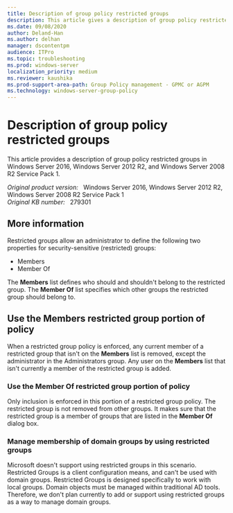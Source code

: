 ```yaml
---
title: Description of group policy restricted groups
description: This article gives a description of group policy restricted groups.
ms.date: 09/08/2020
author: Deland-Han
ms.author: delhan
manager: dscontentpm
audience: ITPro
ms.topic: troubleshooting
ms.prod: windows-server
localization_priority: medium
ms.reviewer: kaushika
ms.prod-support-area-path: Group Policy management - GPMC or AGPM
ms.technology: windows-server-group-policy
---
```

# Description of group policy restricted groups

This article provides a description of group policy restricted groups in Windows Server 2016, Windows Server 2012 R2, and Windows Server 2008 R2 Service Pack 1.

_Original product version:_ &nbsp; Windows Server 2016, Windows Server 2012 R2, Windows Server 2008 R2 Service Pack 1  
_Original KB number:_ &nbsp; 279301

## More information

Restricted groups allow an administrator to define the following two properties for security-sensitive (restricted) groups:

- Members
- Member Of

The **Members** list defines who should and shouldn't belong to the restricted group. The **Member Of** list specifies which other groups the restricted group should belong to.

## Use the Members restricted group portion of policy

When a restricted group policy is enforced, any current member of a restricted group that isn't on the **Members** list is removed, except the administrator in the Administrators group. Any user on the **Members** list that isn't currently a member of the restricted group is added.

### Use the Member Of restricted group portion of policy

Only inclusion is enforced in this portion of a restricted group policy. The restricted group is not removed from other groups. It makes sure that the restricted group is a member of groups that are listed in the **Member Of** dialog box.

### Manage membership of domain groups by using restricted groups

Microsoft doesn't support using restricted groups in this scenario. Restricted Groups is a client configuration means, and can't be used with domain groups. Restricted Groups is designed specifically to work with local groups. Domain objects must be managed within traditional AD tools. Therefore, we don't plan currently to add or support using restricted groups as a way to manage domain groups.
